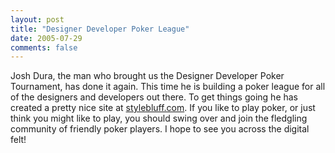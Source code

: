 ```yaml
---
layout: post
title: "Designer Developer Poker League"
date: 2005-07-29
comments: false
---
```

Josh Dura, the man who brought us the Designer Developer Poker Tournament, has
done it again. This time he is building a poker league for all of the
designers and developers out there. To get things going he has created a
pretty nice site at [stylebluff.com](http://www.stylebluff.com). If you like
to play poker, or just think you might like to play, you should swing over and
join the fledgling community of friendly poker players. I hope to see you
across the digital felt!

